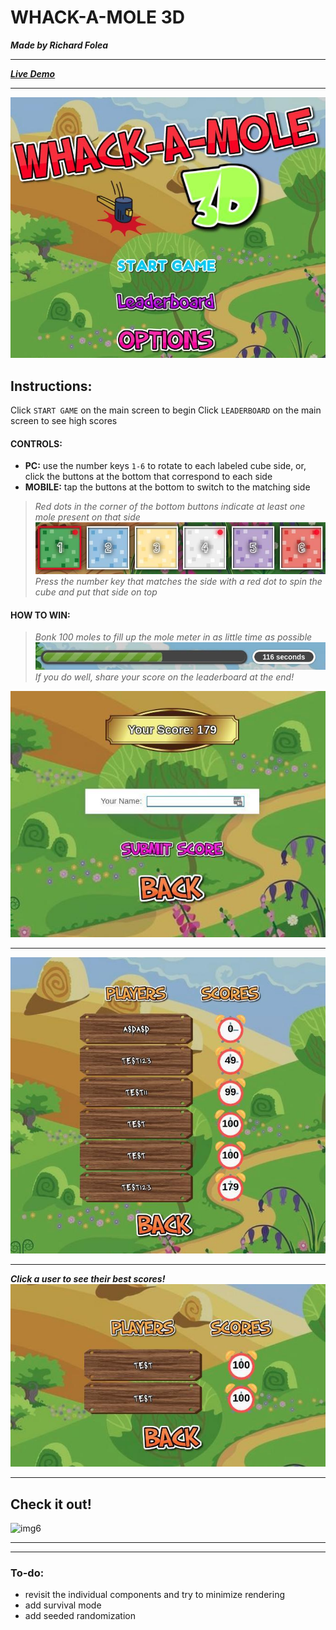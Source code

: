 # WHACK-A-MOLE 3D
***Made by Richard Folea***
___
***[Live Demo](https://aelof3.github.io/wam/)***
___
![img1](static/readme_main_menu.jpg)

## Instructions:  
Click `START GAME` on the main screen to begin
Click `LEADERBOARD` on the main screen to see high scores
#### CONTROLS:  
- **PC:** use the number keys `1-6` to rotate to each labeled cube side, or, click the buttons at the bottom that correspond to each side  
- **MOBILE:** tap the buttons at the bottom to switch to the matching side  

> *Red dots in the corner of the bottom buttons indicate at least one mole present on that side*
> ![img2](static/readme_gui.jpg)  
> *Press the number key that matches the side with a red dot to spin the cube and put that side on top*

#### HOW TO WIN:  
> *Bonk 100 moles to fill up the mole meter in as little time as possible*
> ![img3](static/readme_progressbar.jpg)  
> *If you do well, share your score on the leaderboard at the end!*
 
![img4](static/readme_submit_score.jpg)
___
![img5](static/readme_top_scores.jpg)
___
***Click a user to see their best scores!***
![img5](static/readme_user_score.jpg)
___  
## Check it out!
![img6](static/demo2.gif)
___  
___  

### To-do:
- revisit the individual components and try to minimize rendering
- add survival mode
- add seeded randomization